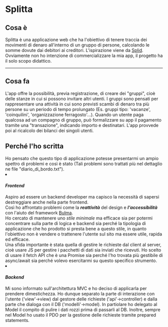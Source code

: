# Splitta

<h2>Cosa è</h2>
Splitta è una applicazione web che ha l'obiettivo di tenere traccia dei movimenti di denaro all'interno di un gruppo di persone, calcolando le somme dovute dai debitori ai creditori.
L'ispirazione viene da <a href="https://splid.app/">Splid</a>. Ovviamente non ho intenzione di commercializzare la mia app, il progetto ha il solo scopo didattico.
<hr>
<h2>Cosa fa</h2>
L'app offre la possibilità, previa registrazione, di creare dei "gruppi", cioè delle stanze in cui si possono invitare altri utenti. I gruppi sono pensati per rappresentare una attività 
in cui sono previsti scambi di denaro tra più persone su un periodo di tempo prolungato (Es. gruppi tipo: 'vacanze', 'coinquilini', 'organizzazione ferragosto'...).
Quando un utente paga qualcosa ad un compagno di gruppo, può formalizzare su app il pagamento tramite una "transazione", indicando importo e destinatari. L'app provvede poi al ricalcolo dei bilanci dei singoli utenti.

<h2>Perché l'ho scritta</h2>
Ho pensato che questo tipo di applicazione potesse presentarmi un ampio spettro di problemi e così è stato (Tali problemi sono trattati più nel dettaglio ne file "diario_di_bordo.txt").

<li><h4><em>Frontend</em></h4></li>
Aspiro ad essere un backend developer ma capisco la necessità di sapersi destreggiare anche nella parte frontend. <br>
Così ho affrontato problemi come la <strong><em>reattività</em></strong> del design e <strong><em>l'accessibilità</em></strong>
con l'aiuto del framework <a href="https://bulma.io/">Bulma</a>.<br> Ho cercato di mantenere uno <em>stile minimale</em> ma efficace sia per potermi concentrare sulla parte di logica e backend sia perché la tipologia di applicazione che ho prodotto si presta bene a questo stile, in quanto l'obiettivo non è vendere o trattenere l'utente sul sito ma essere utile, rapida ed efficace.<br>
Una sfida importante è stata quella di gestire le richieste dal client al server, cioè usare JS per gestire i pacchetti di dati sia inviati che ricevuti. Ho scelto di usare il fetch API che è una Promise sia perché l'ho trovata più gestibile di async/await sia perché volevo esercitarmi su questo specifico strumento.

<li><h4><em>Backend</em></h4></li>
Mi sono informato sull'architettura MVC e ho deciso di applicarla per prendere dimestichezza. Ho dunque separato la parte di interazione con l'utente ('view'->view) dal gestore delle richieste ('api'->controller) e dalla parte che dialoga con il DB ('modelli'->model).
In partiolare ho delegato al Model il compito di pulire i dati rozzi prima di passarli al DB. Inoltre, sempre nel Model ho usato il PDO per la gestione delle richieste tramite prepared statements.
